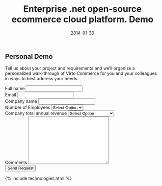 ﻿---
layout: post
title: Enterprise .net open-source ecommerce cloud platform. Demo
description: Enterprise .net open-source ecommerce cloud platform. Demo
date: 2014-01-30
permalink: /pages/demo
tags : 
- demo
- commerce
---
<article role="main" class="main">
	<div class="partner __responsive">
		<h2>Personal Demo</h2>
		<p class="text">Tell us about your project and requirements and we’ll organize a personalized walk-through of Virto Commerce for you and your colleagues in ways to best address your needs.</p>
		<div class="columns">
			<div class="column">
				<div class="block">
					<form class="fixed" action="">
						<input type="hidden" value="Signup for news" name="Subject" />
						<input type="hidden" value="true" name="IsResend" />
						<input type="hidden" value="/thank-you-demo" name="RedirectUrl" />
						<div class="control-group">
							<label for="fullName">Full name</label>
							<input type="text" name="FullName" class="form-input" required>
						</div>
						<div class="control-group">
							<label for="email">Email</label>
							<input type="text" name="To" class="form-input">
						</div>
						<div class="control-group">
							<label for="email">Company name</label>
							<input type="text" name="CompanyName" class="form-input" required>
						</div>
						<div class="control-group">
							<label for="company">Number of Employees</label>
							<select type="text" name="NumberOfEmployees" class="form-input" required>
								<option value="">Select Option</option>
								<option value="1">Less than 10</option>
								<option value="11">10 to 100</option>
								<option value="101">101 to 300</option>
								<option value="301">301 to 500</option>
								<option value="501">501 to 1000</option>
								<option value="1001">1000 or more</option>
							</select>
						</div>
						<div class="control-group">
							<label for="web">Company total annual revenue</label>
							<select type="text" name="CompanyTotalAnnualRevenue" class="form-input" required>
								<option value="">Select Option</option>
								<option value="1k">Less than $500K</option>
								<option value="501k">$500K - $1M</option>
								<option value="1001k">$1M - $10M</option>
								<option value="10001k">$10M - $25M</option>
								<option value="25001k">$25M - $50M</option>
								<option value="50001k">$50M - $100M</option>
								<option value="100001k">$100M - $500M</option>
								<option value="500001k">Greater than $500M<</option>
							</select>
						</div>
						<div class="control-group">
							<label for="descr">Comments</label>
							<textarea rows="10" cols="30" name="Comments" class="form-text" required></textarea>
						</div>
						<div class="control-group">
							<button class="button fill" type="submit">Send Request</button>
						</div>
					</form>
				</div>
			</div>
		</div>
	</div>
	{% include technologies.html %}
</article>